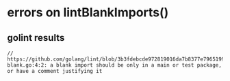 # errors on lintBlankImports()

## golint results

```
// https://github.com/golang/lint/blob/3b3fdebcde972819016da7b8377e79651998f5fc/lint.go#L426
blank.go:4:2: a blank import should be only in a main or test package, or have a comment justifying it
```
